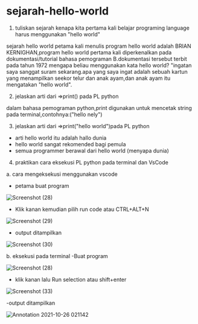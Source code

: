 # sejarah-hello-world
1. tuliskan sejarah kenapa kita pertama kali belajar programing language harus menggunakan "hello world"

sejarah hello world petama kali menulis program hello world adalah BRIAN KERNIGHAN,program hello world pertama kali diperkenalkan pada dokumentasi/tutorial bahasa pemograman B.dokumentasi tersebut terbit pada tahun 1972 mengapa beliau menggunakan kata hello world? "ingatan saya sanggat suram sekarang.apa yang saya ingat adalah sebuah kartun yang menampilkan seekor telur dan anak ayam,dan anak ayam itu mengatakan "hello world".
 
2. jelaskan arti dari =>print() pada PL python

dalam bahasa pemograman python,print digunakan untuk mencetak string pada terminal,contohnya:("hello nely")

3. jelaskan arti dari =>print("hello world")pada PL python

- arti hello world itu adalah hallo dunia
- hello world sangat rekomended bagi pemula
- semua programmer berawal dari hello world (menyapa dunia)

4. praktikan cara eksekusi PL python pada terminal dan VsCode 

a. cara mengeksekusi menggunakan vscode
- petama buat program

![Screenshot (28)](https://user-images.githubusercontent.com/93031988/138844707-20cdec05-f5a0-4274-a070-546617cd93bb.png)

- Klik kanan kemudian pilih run code atau CTRL+ALT+N

![Screenshot (29)](https://user-images.githubusercontent.com/93031988/138845015-5b8d2002-427d-4b90-bc32-99d35427a6d8.png)

- output ditampilkan

![Screenshot (30)](https://user-images.githubusercontent.com/93031988/138845417-06f77f51-7814-4edb-9cd5-0470e12dcb46.png)
 
 
 b. eksekusi pada terminal
 -Buat program
 
 ![Screenshot (28)](https://user-images.githubusercontent.com/93031988/138848522-29a62038-ac60-4442-8c66-f59002482b66.png)

- klik kanan lalu Run selection atau shift+enter

![Screenshot (33)](https://user-images.githubusercontent.com/93031988/138850418-f048f518-f350-4aab-a925-8e9c3341af7c.png)

-output ditampilkan

![Annotation 2021-10-26 021142](https://user-images.githubusercontent.com/93031988/138850872-c1af7938-0d6b-48bd-bdc6-f9f4504d2bf1.png)


